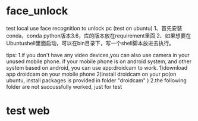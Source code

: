 # face_unlock
test local
use face recognition to unlock pc (test on ubuntu)
1、首先安装conda，conda python版本3.6，库的版本放在requirement里面
2、如果想要在Ubuntushell里面启动，可以在bin目录下，写一个shell脚本放进去执行。


tips:
1.if you don't have any video devices,you can also use camera in your unused mobile phone.
if your mobile phone is on android system, and other system based on android, you can use app:droidcam
to work.
    1)download app droidcam on your mobile phone
    2)install droidcam on your pc(on ubuntu, install packages is provided in folder "droidcam" )
2.the following folder are not succussfully worked, just for test  
# test web
